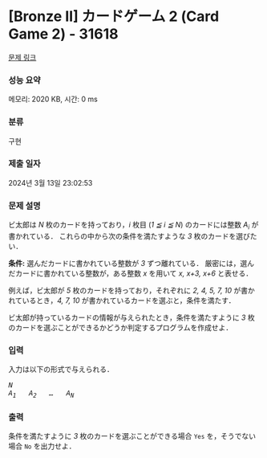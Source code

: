# [Bronze II] カードゲーム 2 (Card Game 2) - 31618 

[문제 링크](https://www.acmicpc.net/problem/31618) 

### 성능 요약

메모리: 2020 KB, 시간: 0 ms

### 분류

구현

### 제출 일자

2024년 3월 13일 23:02:53

### 문제 설명

<p>ビ太郎は <var>N</var> 枚のカードを持っており，<var>i</var> 枚目 (<var>1 ≦ i ≦ N</var>) のカードには整数 <var>A<sub>i</sub></var> が書かれている． これらの中から次の条件を満たすような <var>3</var> 枚のカードを選びたい．</p>

<p><strong>条件:</strong> 選んだカードに書かれている整数が <var>3</var> ずつ離れている． 厳密には，選んだカードに書かれている整数が，ある整数 <var>x</var> を用いて <var>x, x+3, x+6</var> と表せる．</p>

<p>例えば，ビ太郎が <var>5</var> 枚のカードを持っており，それぞれに <var>2, 4, 5, 7, 10</var> が書かれているとき，<var>4, 7, 10</var> が書かれているカードを選ぶと，条件を満たす．</p>

<p>ビ太郎が持っているカードの情報が与えられたとき，条件を満たすように <var>3</var> 枚のカードを選ぶことができるかどうか判定するプログラムを作成せよ．</p>

### 입력 

 <p>入力は以下の形式で与えられる．</p>

<pre><var>N</var>
<var>A<sub>1</sub></var>   <var>A<sub>2</sub></var>   <var>…</var>   <var>A<sub>N</sub></var></pre>

### 출력 

 <p>条件を満たすように <var>3</var> 枚のカードを選ぶことができる場合 <code>Yes</code> を，そうでない場合 <code>No</code> を出力せよ．</p>

